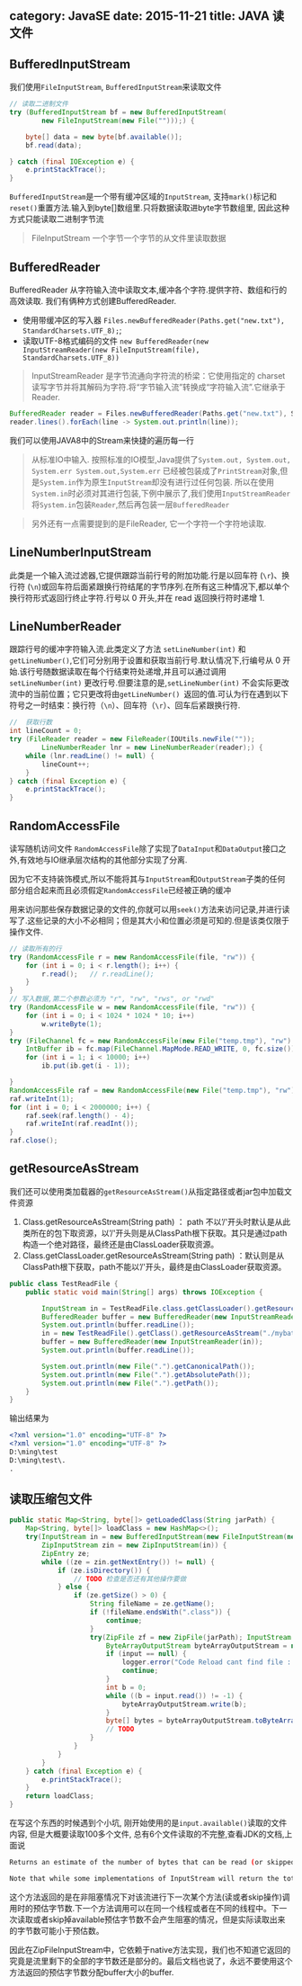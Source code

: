 category: JavaSE
date: 2015-11-21
title: JAVA 读文件
---
## BufferedInputStream
我们使用`FileInputStream`, `BufferedInputStream`来读取文件
```java
// 读取二进制文件
try (BufferedInputStream bf = new BufferedInputStream(
		new FileInputStream(new File("")));) {

	byte[] data = new byte[bf.available()];
	bf.read(data);

} catch (final IOException e) {
	e.printStackTrace();
}
```
`BufferedInputStream`是一个带有缓冲区域的`InputStream`, 支持`mark()`标记和`reset()`重置方法.输入到byte[]数组里.只将数据读取进byte字节数组里, 因此这种方式只能读取二进制字节流
> FileInputStream 一个字节一个字节的从文件里读取数据

## BufferedReader
BufferedReader 从字符输入流中读取文本,缓冲各个字符.提供字符、数组和行的高效读取.
我们有俩种方式创建BufferedReader.
* 使用带缓冲区的写入器 `Files.newBufferedReader(Paths.get("new.txt"), StandardCharsets.UTF_8);`;
* 读取UTF-8格式编码的文件 `new BufferedReader(new InputStreamReader(new FileInputStream(file), StandardCharsets.UTF_8))`

> InputStreamReader 是字节流通向字符流的桥梁：它使用指定的 charset 读写字节并将其解码为字符.将“字节输入流”转换成“字符输入流”.它继承于Reader.

```java
BufferedReader reader = Files.newBufferedReader(Paths.get("new.txt"), StandardCharsets.UTF_8);
reader.lines().forEach(line -> System.out.println(line));
```
我们可以使用JAVA8中的Stream来快捷的遍历每一行
> 从标准IO中输入. 按照标准的IO模型,Java提供了`System.out, System.out, System.err System.out,System.err` 已经被包装成了`PrintStream`对象,但是`System.in`作为原生`InputStream`却没有进行过任何包装. 所以在使用`System.in`时必须对其进行包装,下例中展示了,我们使用`InputStreamReader`将`System.in`包装`Reader`,然后再包装一层`BufferedReader`

> 另外还有一点需要提到的是FileReader, 它一个字符一个字符地读取.

## LineNumberInputStream
此类是一个输入流过滤器,它提供跟踪当前行号的附加功能.行是以回车符 (`\r`)、换行符 (`\n`)或回车符后面紧跟换行符结尾的字节序列.在所有这三种情况下,都以单个换行符形式返回行终止字符.行号以 0 开头,并在 read 返回换行符时递增 1.

## LineNumberReader
跟踪行号的缓冲字符输入流.此类定义了方法 `setLineNumber(int)` 和 `getLineNumber()`,它们可分别用于设置和获取当前行号.默认情况下,行编号从 0 开始.该行号随数据读取在每个行结束符处递增,并且可以通过调用 `setLineNumber(int)` 更改行号.但要注意的是,`setLineNumber(int)` 不会实际更改流中的当前位置；它只更改将由`getLineNumber() `返回的值.可认为行在遇到以下符号之一时结束：换行符（`\n`）、回车符（`\r`）、回车后紧跟换行符.
```java
//  获取行数
int lineCount = 0;
try (FileReader reader = new FileReader(IOUtils.newFile(""));
		LineNumberReader lnr = new LineNumberReader(reader);) {
	while (lnr.readLine() != null) {
		lineCount++;
	}
} catch (final Exception e) {
	e.printStackTrace();
}
```

## RandomAccessFile  
读写随机访问文件 `RandomAccessFile`除了实现了`DataInput`和`DataOutput`接口之外,有效地与IO继承层次结构的其他部分实现了分离.

因为它不支持装饰模式,所以不能将其与`InputStream`和`OutputStream`子类的任何部分组合起来而且必须假定`RandomAccessFile`已经被正确的缓冲

用来访问那些保存数据记录的文件的,你就可以用`seek()`方法来访问记录,并进行读写了.这些记录的大小不必相同；但是其大小和位置必须是可知的.但是该类仅限于操作文件.
```java
// 读取所有的行
try (RandomAccessFile r = new RandomAccessFile(file, "rw")) {
	for (int i = 0; i < r.length(); i++) {
		r.read();	// r.readLine();
	}
}
// 写入数据,第二个参数必须为 "r", "rw", "rws", or "rwd"
try (RandomAccessFile w = new RandomAccessFile(file, "rw")) {
	for (int i = 0; i < 1024 * 1024 * 10; i++)
		w.writeByte(1);
}
try (FileChannel fc = new RandomAccessFile(new File("temp.tmp"), "rw").getChannel();) {
	IntBuffer ib = fc.map(FileChannel.MapMode.READ_WRITE, 0, fc.size()).asIntBuffer();
	for (int i = 1; i < 10000; i++)
		ib.put(ib.get(i - 1));

}
RandomAccessFile raf = new RandomAccessFile(new File("temp.tmp"), "rw");
raf.writeInt(1);
for (int i = 0; i < 2000000; i++) {
	raf.seek(raf.length() - 4);
	raf.writeInt(raf.readInt());
}
raf.close();
```

## getResourceAsStream
我们还可以使用类加载器的`getResourceAsStream()`从指定路径或者jar包中加载文件资源
1. Class.getResourceAsStream(String path) ： path 不以’/'开头时默认是从此类所在的包下取资源，以’/'开头则是从ClassPath根下获取。其只是通过path构造一个绝对路径，最终还是由ClassLoader获取资源。
2. Class.getClassLoader.getResourceAsStream(String path) ：默认则是从ClassPath根下获取，path不能以’/'开头，最终是由ClassLoader获取资源。
```java
public class TestReadFile {
	public static void main(String[] args) throws IOException {

		InputStream in = TestReadFile.class.getClassLoader().getResourceAsStream("./mybatis-config.xml");
		BufferedReader buffer = new BufferedReader(new InputStreamReader(in));
		System.out.println(buffer.readLine());
		in = new TestReadFile().getClass().getResourceAsStream("./mybatis-config.xml");
		buffer = new BufferedReader(new InputStreamReader(in));
		System.out.println(buffer.readLine());

		System.out.println(new File(".").getCanonicalPath());
		System.out.println(new File(".").getAbsolutePath());
		System.out.println(new File(".").getPath());
	}
}
```
输出结果为
```xml
<?xml version="1.0" encoding="UTF-8" ?>
<?xml version="1.0" encoding="UTF-8" ?>
D:\ming\test
D:\ming\test\.
.
```

## 读取压缩包文件
```java
public static Map<String, byte[]> getLoadedClass(String jarPath) {
	Map<String, byte[]> loadClass = new HashMap<>();
	try(InputStream in = new BufferedInputStream(new FileInputStream(new File(jarPath)));
		ZipInputStream zin = new ZipInputStream(in)) {
        ZipEntry ze;
        while ((ze = zin.getNextEntry()) != null) {
            if (ze.isDirectory()) {
                // TODO 检查是否还有其他操作要做
            } else {
                if (ze.getSize() > 0) {
                    String fileName = ze.getName();
                    if (!fileName.endsWith(".class")) {
                        continue;
                    }
					try(ZipFile zf = new ZipFile(jarPath); InputStream input = zf.getInputStream(ze);
						ByteArrayOutputStream byteArrayOutputStream = new ByteArrayOutputStream()) {
						if (input == null) {
							logger.error("Code Reload cant find file : " + fileName);
							continue;
						}
						int b = 0;
						while ((b = input.read()) != -1) {
							byteArrayOutputStream.write(b);
						}
						byte[] bytes = byteArrayOutputStream.toByteArray();
						// TODO 
					}
                }
            }
        }
    } catch (final Exception e) {
        e.printStackTrace();
    }
	return loadClass;
}
```
在写这个东西的时候遇到个小坑, 刚开始使用的是`input.available()`读取的文件内容, 但是大概要读取100多个文件, 总有6个文件读取的不完整,查看JDK的文档,上面说
```bash
Returns an estimate of the number of bytes that can be read (or skipped over) from this input stream without blocking by the next invocation of a method for this input stream. The next invocation might be the same thread or another thread.  A single read or skip of this many bytes will not block, but may read or skip fewer bytes.

Note that while some implementations of InputStream will return the total number of bytes in the stream, many will not.  It is never correct to use the return value of this method to allocate a buffer intended to hold all data in this stream.
```
这个方法返回的是在非阻塞情况下对该流进行下一次某个方法(读或者skip操作)调用时的预估字节数.下一个方法调用可以在同一个线程或者在不同的线程中。下一次读取或者skip掉available预估字节数不会产生阻塞的情况，但是实际读取出来的字节数可能小于预估数。

因此在ZipFileInputStream中，它依赖于native方法实现，我们也不知道它返回的究竟是流里剩下的全部的字节数还是部分的。最后文档也说了，永远不要使用这个方法返回的预估字节数分配buffer大小的buffer.